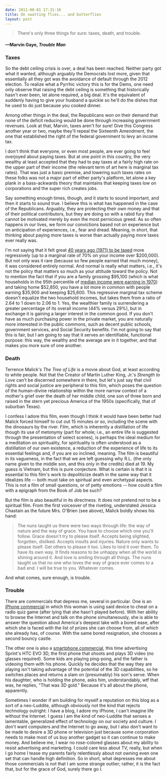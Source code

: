 ```yaml
---
date: 2011-08-01 17:31:16
title: On swatting flies... and butterflies
layout: post
---
```


> There's only three things for sure: taxes, death, and trouble.
#### —Marvin Gaye, _Trouble Man_

### Taxes
So the debt ceiling crisis is over, a deal has been reached. Neither party got what it wanted, although arguably the Democrats lost more, given that essentially all they got was the avoidance of default through the 2012 election. To realize what a Pyrrhic victory this is for the Dems, one need only observe that raising the debt ceiling is something that historically hasn't ever been, let alone required, a big deal. It's the equivalent of suddenly having to give your husband a quickie so he'll do the dishes that he used to do just because you cooked dinner.

Among other things in the deal, the Republicans won on their demand that none of the deficit reducing would be done through increasing government revenues. Look at that, Marvin, taxes aren't for sure! Give this Congress another year or two, maybe they'll repeal the Sixteenth Amendment, the one that established the right of the federal government to levy an income tax.

I don't think that everyone, or even most people, are ever going to feel overjoyed about paying taxes. But at one point in this country, the very wealthy at least accepted that they had to pay taxes at a fairly high rate on the upper part of their income (the relevant term of art here is marginal tax rates). That was just a basic premise, and lowering such taxes rates on these folks was not a major part of either party's platform, let alone a key plank in a bass-ackwards theory that maintains that keeping taxes low on corporations and the super rich creates jobs.

Say something enough times, though, and it starts to sound important, and then it starts to sound true. I believe this is what has happened in the case of the Republicans. Arguably, they are protecting their own money and that of their political contributors, but they are doing so with a rabid fury that cannot be motivated merely by even the most pernicious greed. As so often happens in our lives, we form our convictions based not on experience but on anticipation of experiences, i.e., fear and dread. Meaning, in short, that thinking about paying more taxes is worse than actually paying more taxes ever really was.

I'm not saying that it felt great [40 years ago (1971) to be taxed](http://www.taxfoundation.org/files/fed_individual_rate_history-20110323.pdf) more regressively (up to a marginal rate of 70% on your income over $200,000). But not only was it rare (because so few people earned that much money), it was considered entirely normal. And normal is really what matters, i.e., it's not the policy that matters so much as your attitude toward the policy. Not to mention the fact that if you are a family grossing $95,100 (which is what households in the 95th percentile of [median income were earning in 1970](http://en.wikipedia.org/wiki/Income_inequality_in_the_United_States#Household_income)) and taking home $52,850, you have a lot more in common with people earning $35,900 and keeping $25,600. This regressive marginal tax scheme doesn't equalize the two household incomes, but takes them from a ratio of 2.64 to 1 down to 2.06 to 1. Yes, the wealthier family is surrendering a greater percentage of its overall income (44% versus 29%), but in exchange it is gaining a larger interest in the common good. If you don't have as much purchasing power in the private market, you are naturally more interested in the public commons, such as decent public schools, government services, and Social Security benefits. I'm not going to say that this is fair, but I am going to say that it serves an identifiable, functional purpose: this way, the wealthy and the average are in it together, and that makes you more sure of one another.

### Death
Terrence Malick's _The Tree of Life_ is a movie about God, at least according to white people. Not that the Creator of Martin Luther King, Jr.'s _Strength to Love_ can't be discerned somewhere in there, but let's just say that civil rights and social justice are peripheral to this film, which poses the question of the human-divine relationship within the more narrow context of a mother's grief over the death of her middle child, one son of three born and raised in the stern yet precious America of the 1950s (specifically, that of suburban Texas).

I confess I adore this film, even though I think it would have been better had Malick forced himself to cut out 15 minutes or so, including the scene with the dinosaurs by the river. Film, which is inherently a distillation of life though its use of metonymy (part for whole; i.e., an entire life is suggested through the presentation of select scenes), is perhaps the ideal medium for a meditation on spirituality, for spirituality is often understood as a distillation of our own existence, a reduction of the experience of life to its essential feelings and, if you are so inclined, meaning.
The film is beautiful in its vagueness, in the fact that we are left guessing why R.L. (the only name given to the middle son, and this only in the credits) died at 19. My guess is Vietnam, but this is pure conjecture. What is certain is that it is essential to this film's work to depoliticize death in the same way that it idealizes life -- both must take on spiritual and even archetypal aspects. This is not a film of small questions, or of petty emotions -- how could a film with a epigraph from the Book of Job be such?

But the film is also beautiful in its directness. It does not pretend not to be a spiritual film. From the first voiceover of the riveting, understated Jessica Chastain as the future Mrs. O'Brien (see above), Malick boldly shows his hand:

> The nuns taught us there were two ways through life: the way of nature and the way of grace. You have to choose which one you'll follow. Grace doesn't try to please itself. Accepts being slighted, forgotten, disliked. Accepts insults and injuries. Nature only wants to please itself. Get others to please it too. Likes to lord it over them. To have its own way. It finds reasons to be unhappy when all the world is shining around it. And love is smiling through all things. The nuns taught us that no one who loves the way of grace ever comes to a bad end. I will be true to you. Whatever comes.

And what comes, sure enough, is trouble.

### Trouble
There are commercials that depress me, several in particular. One is an [iPhone commercial](http://www.youtube.com/watch?v=I5UQkwCuB90) in which this woman is using said device to cheat on a radio quiz game (after lying that she hasn't played before). With her ability to browse the Internet and talk on the phone simultaneously, she is able to answer the question about America's deepest lake with a bored ease, after which she is faced with the list of prizes she can choose from, all of which she already has, of course. With the same bored resignation, she chooses a second bouncy castle.

The other one is also a [smartphone commercial](http://www.youtube.com/watch?v=2wkHsiL4Enc), this time advertising Sprint's HTC EVO 3D, the first phone that shoots and plays 3D video (no glasses required). Some kids are playing ping-pong, and the father is videoing them with his phone. Quickly he decides that the way they are playing isn't taking advantage of the potential of the 3D capabilities, so he switches places and returns a slam on (presumably) his son's serve. When his daughter, who is holding the phone, asks him, understandably, wtf that was, he replies, "That was 3D gold." Because it's all about the phone, apparently.

Sometimes I wonder if am building for myself a reputation on this blog as a sort of a neo-Luddite, although obviously not the kind that rejects technology outright: I have a blog, I adore my iPhone, I can't imagine life without the Internet. I guess I am the kind of neo-Luddite that senses a lamentable, generalized effect of technology on our society and culture. I don't want computers and the Internet to go away, but I also don't want to be made to desire a 3D phone or television just because some corporation needs to make most of us buy another gadget so it can continue to make money. And believe me, I wear no rose-colored glasses about my ability to resist advertising and marketing. I could care less about TV, really, but when I go home I tease my parents fairly relentlessly about not owning even one set that can handle high definition. So in short, what depresses me about those commercials is not that I am some strange outlier; rather, it is the fact that, but for the grace of God, surely there go I.
